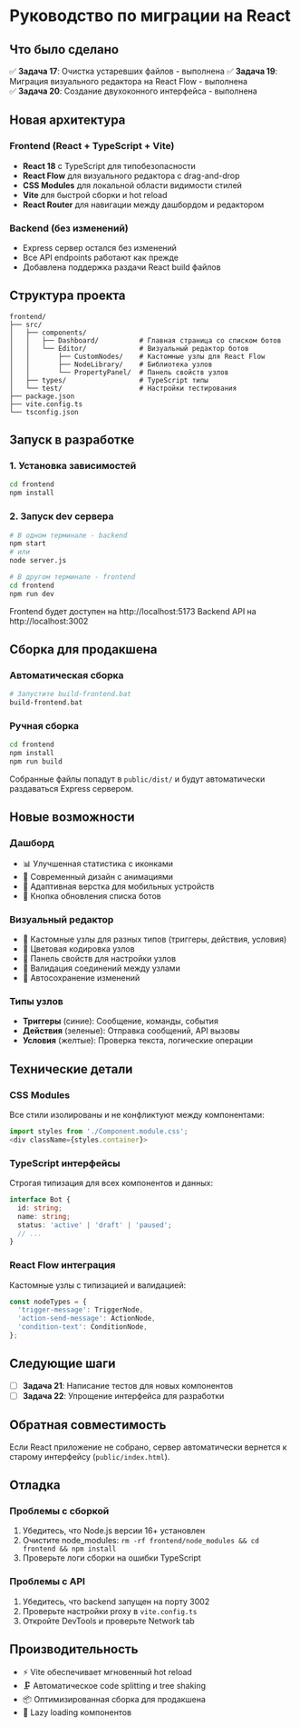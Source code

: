 # Руководство по миграции на React

## Что было сделано

✅ **Задача 17**: Очистка устаревших файлов - выполнена
✅ **Задача 19**: Миграция визуального редактора на React Flow - выполнена  
✅ **Задача 20**: Создание двухоконного интерфейса - выполнена

## Новая архитектура

### Frontend (React + TypeScript + Vite)
- **React 18** с TypeScript для типобезопасности
- **React Flow** для визуального редактора с drag-and-drop
- **CSS Modules** для локальной области видимости стилей
- **Vite** для быстрой сборки и hot reload
- **React Router** для навигации между дашбордом и редактором

### Backend (без изменений)
- Express сервер остался без изменений
- Все API endpoints работают как прежде
- Добавлена поддержка раздачи React build файлов

## Структура проекта

```
frontend/
├── src/
│   ├── components/
│   │   ├── Dashboard/          # Главная страница со списком ботов
│   │   └── Editor/             # Визуальный редактор ботов
│   │       ├── CustomNodes/    # Кастомные узлы для React Flow
│   │       ├── NodeLibrary/    # Библиотека узлов
│   │       └── PropertyPanel/  # Панель свойств узлов
│   ├── types/                  # TypeScript типы
│   └── test/                   # Настройки тестирования
├── package.json
├── vite.config.ts
└── tsconfig.json
```

## Запуск в разработке

### 1. Установка зависимостей
```bash
cd frontend
npm install
```

### 2. Запуск dev сервера
```bash
# В одном терминале - backend
npm start
# или
node server.js

# В другом терминале - frontend
cd frontend
npm run dev
```

Frontend будет доступен на http://localhost:5173
Backend API на http://localhost:3002

## Сборка для продакшена

### Автоматическая сборка
```bash
# Запустите build-frontend.bat
build-frontend.bat
```

### Ручная сборка
```bash
cd frontend
npm install
npm run build
```

Собранные файлы попадут в `public/dist/` и будут автоматически раздаваться Express сервером.

## Новые возможности

### Дашборд
- 📊 Улучшенная статистика с иконками
- 🎨 Современный дизайн с анимациями
- 📱 Адаптивная верстка для мобильных устройств
- 🔄 Кнопка обновления списка ботов

### Визуальный редактор
- 🎯 Кастомные узлы для разных типов (триггеры, действия, условия)
- 🎨 Цветовая кодировка узлов
- 📝 Панель свойств для настройки узлов
- 🔗 Валидация соединений между узлами
- 💾 Автосохранение изменений

### Типы узлов
- **Триггеры** (синие): Сообщение, команды, события
- **Действия** (зеленые): Отправка сообщений, API вызовы
- **Условия** (желтые): Проверка текста, логические операции

## Технические детали

### CSS Modules
Все стили изолированы и не конфликтуют между компонентами:
```typescript
import styles from './Component.module.css';
<div className={styles.container}>
```

### TypeScript интерфейсы
Строгая типизация для всех компонентов и данных:
```typescript
interface Bot {
  id: string;
  name: string;
  status: 'active' | 'draft' | 'paused';
  // ...
}
```

### React Flow интеграция
Кастомные узлы с типизацией и валидацией:
```typescript
const nodeTypes = {
  'trigger-message': TriggerNode,
  'action-send-message': ActionNode,
  'condition-text': ConditionNode,
};
```

## Следующие шаги

- [ ] **Задача 21**: Написание тестов для новых компонентов
- [ ] **Задача 22**: Упрощение интерфейса для разработки

## Обратная совместимость

Если React приложение не собрано, сервер автоматически вернется к старому интерфейсу (`public/index.html`).

## Отладка

### Проблемы с сборкой
1. Убедитесь, что Node.js версии 16+ установлен
2. Очистите node_modules: `rm -rf frontend/node_modules && cd frontend && npm install`
3. Проверьте логи сборки на ошибки TypeScript

### Проблемы с API
1. Убедитесь, что backend запущен на порту 3002
2. Проверьте настройки proxy в `vite.config.ts`
3. Откройте DevTools и проверьте Network tab

## Производительность

- ⚡ Vite обеспечивает мгновенный hot reload
- 🗜️ Автоматическое code splitting и tree shaking
- 📦 Оптимизированная сборка для продакшена
- 🎯 Lazy loading компонентов
